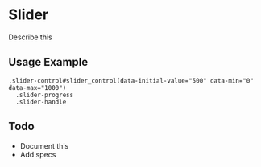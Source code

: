 
# Slider
Describe this

## Usage Example

<!--~ markup/slider.html.haml -->
```haml
.slider-control#slider_control(data-initial-value="500" data-min="0" data-max="1000")
  .slider-progress
  .slider-handle
```
<!-- end -->

## Todo
- Document this
- Add specs

